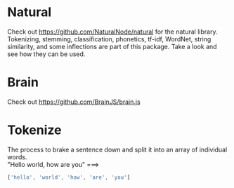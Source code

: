 # Natural
Check out https://github.com/NaturalNode/natural for the natural library.  
Tokenizing, stemming, classification, phonetics, tf-idf, WordNet, string similarity, and some inflections are part of this package.  Take a look and see how they can be used.

# Brain
Check out https://github.com/BrainJS/brain.js

# Tokenize
The process to brake a sentence down and split it into an array of individual words.  
"Hello world, how are you" ===>
``` js
['hello', 'world', 'how', 'are', 'you']
```
